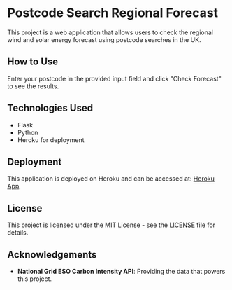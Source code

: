 # Postcode Search Regional Forecast

This project is a web application that allows users to check the regional wind and solar energy forecast using postcode searches in the UK.

## How to Use

Enter your postcode in the provided input field and click "Check Forecast" to see the results.

## Technologies Used

- Flask
- Python
- Heroku for deployment

## Deployment

This application is deployed on Heroku and can be accessed at: [Heroku App](https://your-app-name.herokuapp.com/)

## License

This project is licensed under the MIT License - see the [LICENSE](LICENSE) file for details.

## Acknowledgements

- **National Grid ESO Carbon Intensity API**: Providing the data that powers this project.
